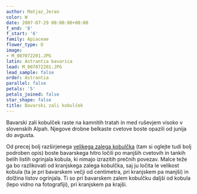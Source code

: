 ```yaml
---
author: Matjaz_Jeran
color: W
date: 2007-07-29 00:00:00+00:00
f_end: '8'
f_start: '6'
family: Apiaceae
flower_type: O
image:
- M_007072201.JPG
latin: Astrantia bavarica
lead: M_007072201.JPG
lead_sample: false
order: Astrantia
parallel: false
petals: '5'
petals_joined: false
star_shape: false
title: Bavarski zali kobulček
---
```

Bavarski zali kobulček raste na kamnitih tratah in med ruševjem visoko v slovenskih Alpah. Njegove drobne belkaste cvetove boste opazili od junija do avgusta.

Od precej bolj razširjenega [velikega zalega kobulčka](../astrantiamajor/) (tam si oglejte tudi bolj podroben opis) boste bavarskega hitro ločili po manjših cvetovih in tankih belih listih ogrinjala kobula, ki nimajo izrazitih prečnih povezav. Malce teže ga bo razlikovati od kranjskega zalega kobulčka, saj ju ločita le velikost kobula (ta je pri bavarskem večji od centimetra, pri kranjskem pa manjši) in dolžina listov ogrinjala. Ti so pri bavarskem zalem kobulčku daljši od kobula (lepo vidno na fotografiji), pri kranjskem pa krajši.
